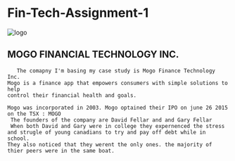 # Fin-Tech-Assignment-1
![logo](https://www.mogo.ca/mogo-ui-lib-min/icons/svgs/mogo-logo.svg#center)   


## MOGO FINANCIAL TECHNOLOGY INC.

 <pre><code>   The comapny I'm basing my case study is Mogo Finance Technology Inc.
Mogo is a finance app that empowers consumers with simple solutions to help 
control their financial health and goals.

Mogo was incorporated in 2003. Mogo optained their IPO on june 26 2015 on the TSX : MOGO
 The founders of the company are David Fellar and and Gary Fellar
 When both David and Gary were in college they expernenced the stress and strugle of young canadians to try and pay off debt while in school.
They also noticed that they werent the only ones. the majority of thier peers were in the same boat. 

